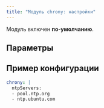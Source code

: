 ```yaml
---
title: "Модуль chrony: настройки"
---
```


Модуль включен **по-умолчанию**.

## Параметры

<!-- SCHEMA -->

## Пример конфигурации

```yaml
chrony: |
  ntpServers:
  - pool.ntp.org
  - ntp.ubuntu.com
```
